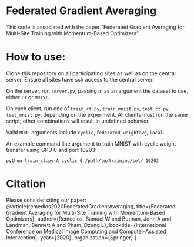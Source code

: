 # Federated Gradient Averaging
This code is associated with the paper "Federated Gradient Averaging for Multi-Site Training with Momentum-Based Optimizers".

# How to use:
Clone this repository on all participating sites as well as on the central server. Ensure all sites have ssh access to the central server.

On the server, run `server.py`, passing in as an argument the dataset to use, either `CT` or `MNIST`.

On each client, run one of `train_ct.py`, `train_mnist.py`, `test_ct.py`, `test_mnist.py`, depending on the experiment. All clients must run the same script; other combinations will result in undefined behavior.

Valid `MODE` arguments include `cyclic`, `federated`, `weightavg`, `local`.

An example command line argument to train MNIST with cyclic weight transfer using GPU 0 and port 10203:

`python train_ct.py A cyclic 0 /path/to/training/set/ 10203`

# Citation
Please consider citing our paper:
@article{remedios2020FederatedGradientAveraging,
  title={Federated Gradient Averaging for Multi-Site Training with Momentum-Based Optimizers},
  author={Remedios, Samuel W and Butman, John A and Landman, Bennett A and Pham, Dzung L},
  booktitle={International Conference on Medical Image Computing and Computer-Assisted Intervention},
  year={2020},
  organization={Springer}
}
